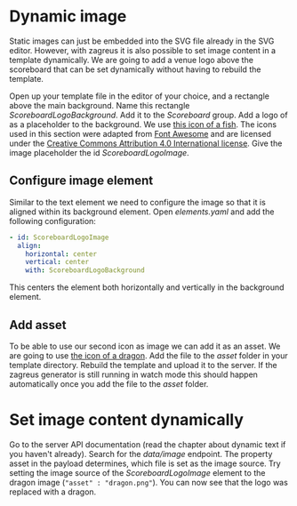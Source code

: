 # Dynamic image
Static images can just be embedded into the SVG file already in the SVG editor. However, with zagreus it is also possible to set image content in a template dynamically.
We are going to add a venue logo above the scoreboard that can be set dynamically without having to rebuild the template.

Open up your template file in the editor of your choice, and a rectangle above the main background. Name this rectangle _ScoreboardLogoBackground_. Add it to the _Scoreboard_ group.
Add a logo of as a placeholder to the background. We use [this icon of a fish](./img/fish.png). The icons used in this section were adapted from [Font Awesome](https://fontawesome.com/icons?d=gallery&m=free) and are licensed under the [Creative Commons Attribution 4.0 International license](https://fontawesome.com/license). Give the image placeholder the id _ScoreboardLogoImage_.

## Configure image element
Similar to the text element we need to configure the image so that it is aligned within its background element. Open _elements.yaml_ and add the following configuration:
```yaml
- id: ScoreboardLogoImage
  align:
    horizontal: center
    vertical: center
    with: ScoreboardLogoBackground
```
This centers the element both horizontally and vertically in the background element.

## Add asset
To be able to use our second icon as image we can add it as an asset. We are going to use [the icon of a dragon](./img/dragon.png). Add the file to the _asset_ folder in your template directory.
Rebuild the template and upload it to the server. If the zagreus generator is still running in watch mode this should happen automatically once you add the file to the _asset_ folder.

# Set image content dynamically
Go to the server API documentation (read the chapter about dynamic text if you haven't already). Search for the _data/image_ endpoint. The property asset in the payload determines, which file is set as the image source. Try setting the image source of the _ScoreboardLogoImage_ element to the dragon image (`"asset" : "dragon.png"`). You can now see that the logo was replaced with a dragon.
